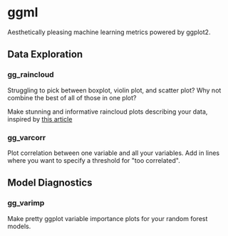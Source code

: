 # ggml

Aesthetically pleasing machine learning metrics powered by ggplot2.

## Data Exploration

### gg_raincloud

Struggling to pick between boxplot, violin plot, and scatter plot? 
Why not combine the best of all of those in one plot?

Make stunning and informative raincloud plots describing your data, inspired by [this article](https://www.cedricscherer.com/2021/06/06/visualizing-distributions-with-raincloud-plots-and-how-to-create-them-with-ggplot2/)

### gg_varcorr

Plot correlation between one variable and all your variables. Add in lines where you want to specify a threshold for "too correlated".

## Model Diagnostics

### gg_varimp

Make pretty ggplot variable importance plots for your random forest models.
